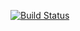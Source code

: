 [![Build Status](http://smalex.serveblog.net/api/badges/smalex-als/competitions/status.svg)](http://smalex.serveblog.net/smalex-als/competitions)
